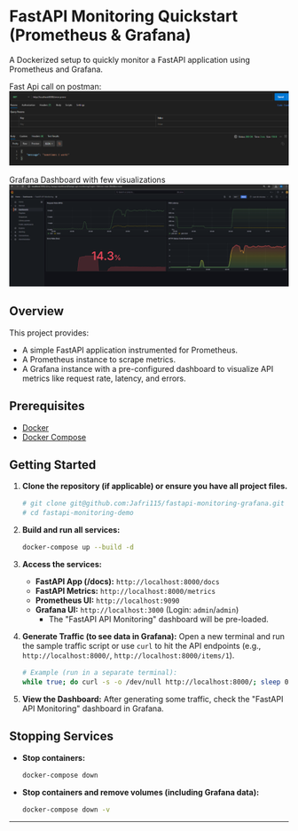 # FastAPI Monitoring Quickstart (Prometheus & Grafana)

A Dockerized setup to quickly monitor a FastAPI application using Prometheus and Grafana.

Fast Api call on postman:
![FastAPI App Screenshot](fastapi_ss.png)

Grafana Dashboard with few visualizations
![Grafana Dashboard Screenshot](dashboard_ss.png)


## Overview

This project provides:
*   A simple FastAPI application instrumented for Prometheus.
*   A Prometheus instance to scrape metrics.
*   A Grafana instance with a pre-configured dashboard to visualize API metrics like request rate, latency, and errors.

## Prerequisites

*   [Docker](https://www.docker.com/get-started)
*   [Docker Compose](https://docs.docker.com/compose/install/)

## Getting Started

1.  **Clone the repository (if applicable) or ensure you have all project files.**
    ```bash
    # git clone git@github.com:Jafri115/fastapi-monitoring-grafana.git
    # cd fastapi-monitoring-demo
    ```

2.  **Build and run all services:**
    ```bash
    docker-compose up --build -d
    ```

3.  **Access the services:**
    *   **FastAPI App (/docs):** `http://localhost:8000/docs`
    *   **FastAPI Metrics:** `http://localhost:8000/metrics`
    *   **Prometheus UI:** `http://localhost:9090`
    *   **Grafana UI:** `http://localhost:3000` (Login: `admin`/`admin`)
        *   The "FastAPI API Monitoring" dashboard will be pre-loaded.

4.  **Generate Traffic (to see data in Grafana):**
    Open a new terminal and run the sample traffic script or use `curl` to hit the API endpoints (e.g., `http://localhost:8000/`, `http://localhost:8000/items/1`).
    ```bash
    # Example (run in a separate terminal):
    while true; do curl -s -o /dev/null http://localhost:8000/; sleep 0.2; done
    ```

5.  **View the Dashboard:**
    After generating some traffic, check the "FastAPI API Monitoring" dashboard in Grafana.

## Stopping Services

*   **Stop containers:**
    ```bash
    docker-compose down
    ```
*   **Stop containers and remove volumes (including Grafana data):**
    ```bash
    docker-compose down -v
    ```

---